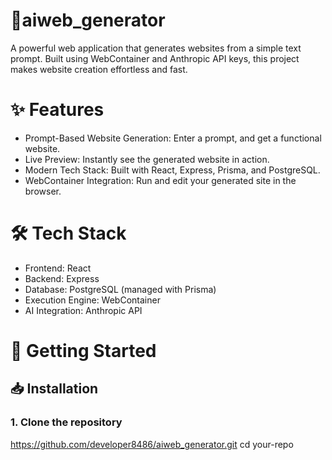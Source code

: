 # 🚀aiweb_generator
A powerful web application that generates websites from a simple text prompt. Built using WebContainer and Anthropic API keys, this project makes website creation effortless and fast.
# ✨ Features
- Prompt-Based Website Generation: Enter a prompt, and get a functional website.
- Live Preview: Instantly see the generated website in action.
- Modern Tech Stack: Built with React, Express, Prisma, and PostgreSQL.
- WebContainer Integration: Run and edit your generated site in the browser.
# 🛠 Tech Stack
- Frontend: React
- Backend: Express
- Database: PostgreSQL (managed with Prisma)
- Execution Engine: WebContainer
- AI Integration: Anthropic API
# 🚀 Getting Started
## 📥 Installation
### 1. Clone the repository
https://github.com/developer8486/aiweb_generator.git
cd your-repo
